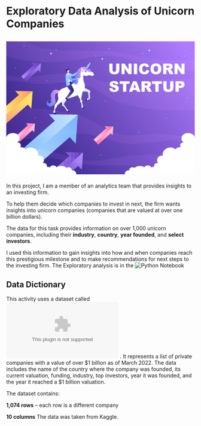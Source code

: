# Exploratory Data Analysis of Unicorn Companies
![](Unicorn.jpg)
--------------------
In this project, I am a member of an analytics team that provides insights to an investing firm.

To help them decide which companies to invest in next, the firm wants insights into unicorn companies (companies that are valued at over one billion dollars). 

The data for this task provides information on over 1,000 unicorn companies, including their **industry**, **country**, **year founded**, and **select investors**. 

I used this information to gain insights into how and when companies reach this prestigious milestone and to make recommendations for next steps to the investing firm.
The Exploratory analysis is in the ![Python Notebook](Unicorn%20EDA.ipynb)
## Data Dictionary

This activity uses a dataset called ![Datasets](Unicorn_Companies.csv)
. It represents a list of private companies with a value of over $1 billion as of March 2022. The data includes the name of the country where the company was founded, its current valuation, funding, industry, top investors, year it was founded, and the year it reached a $1 billion valuation.

The dataset contains:

**1,074 rows** – each row is a different company

**10 columns**
The data was taken from Kaggle.

